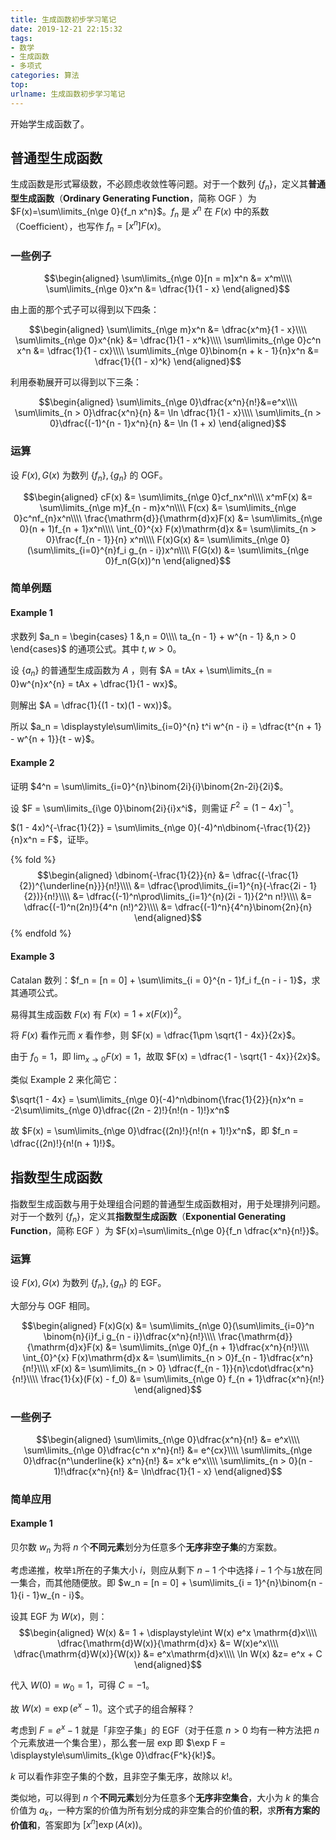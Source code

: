 ```yaml
---
title: 生成函数初步学习笔记
date: 2019-12-21 22:15:32
tags: 
- 数学
- 生成函数
- 多项式
categories: 算法
top:
urlname: 生成函数初步学习笔记
---
```


开始学生成函数了。

<!-- more -->

## 普通型生成函数

生成函数是形式幂级数，不必顾虑收敛性等问题。对于一个数列 $\{f_n\}$，定义其**普通型生成函数**（**Ordinary Generating Function**，简称 OGF ）为 $F(x)=\sum\limits_{n\ge 0}{f_n x^n}$。$f_n$ 是 $x^n$ 在 $F(x)$ 中的系数（Coefficient），也写作 $f_n = [x^n]F(x)$。

### 一些例子

$$\begin{aligned}   
  \sum\limits_{n\ge 0}[n = m]x^n &= x^m\\\\
  \sum\limits_{n\ge 0}x^n &= \dfrac{1}{1 - x}
\end{aligned}$$

由上面的那个式子可以得到以下四条：

$$\begin{aligned}
  \sum\limits_{n\ge m}x^n &= \dfrac{x^m}{1 - x}\\\\
  \sum\limits_{n\ge 0}x^{nk} &= \dfrac{1}{1 - x^k}\\\\
  \sum\limits_{n\ge 0}c^n x^n &= \dfrac{1}{1 - cx}\\\\
  \sum\limits_{n\ge 0}\binom{n + k - 1}{n}x^n &= \dfrac{1}{(1 - x)^k}
\end{aligned}$$


利用泰勒展开可以得到以下三条：

$$\begin{aligned}
  \sum\limits_{n\ge 0}\dfrac{x^n}{n!}&=e^x\\\\
  \sum\limits_{n > 0}\dfrac{x^n}{n} &= \ln \dfrac{1}{1 - x}\\\\
  \sum\limits_{n > 0}\dfrac{(-1)^{n - 1}x^n}{n} &= \ln (1 + x)
\end{aligned}$$

### 运算

设 $F(x),G(x)$ 为数列 $\{f_n\}, \{g_n\}$ 的 OGF。

$$\begin{aligned}
  cF(x) &= \sum\limits_{n\ge 0}cf_nx^n\\\\
  x^mF(x) &= \sum\limits_{n\ge m}f_{n - m}x^n\\\\
  F(cx) &= \sum\limits_{n\ge 0}c^nf_{n}x^n\\\\
  \frac{\mathrm{d}}{\mathrm{d}x}F(x) &= \sum\limits_{n\ge 0}(n + 1)f_{n + 1}x^n\\\\
  \int_{0}^{x} F(x)\mathrm{d}x &= \sum\limits_{n > 0}\frac{f_{n - 1}}{n} x^n\\\\
  F(x)G(x) &= \sum\limits_{n\ge 0}(\sum\limits_{i=0}^{n}f_i g_{n - i})x^n\\\\
  F(G(x)) &= \sum\limits_{n\ge 0}f_n(G(x))^n
\end{aligned}$$

### 简单例题

#### Example 1

求数列 $a_n = \begin{cases}
   1 &,n = 0\\\\
   ta_{n - 1} + w^{n - 1} &,n > 0
\end{cases}$ 的通项公式。其中 $t, w > 0$。

设 $\{a_n\}$ 的普通型生成函数为 $A$ ，则有 $A = tAx + \sum\limits_{n = 0}w^{n}x^{n} = tAx + \dfrac{1}{1 - wx}$。

则解出 $A = \dfrac{1}{(1 - tx)(1 - wx)}$。

所以 $a_n = \displaystyle\sum\limits_{i=0}^{n} t^i w^{n - i} = \dfrac{t^{n + 1} - w^{n + 1}}{t - w}$。

#### Example 2

证明 $4^n = \sum\limits_{i=0}^{n}\binom{2i}{i}\binom{2n-2i}{2i}$。

设 $F = \sum\limits_{i\ge 0}\binom{2i}{i}x^i$，则需证 $F^2 = (1-4x)^{-1}$。

$(1 - 4x)^{-\frac{1}{2}} = \sum\limits_{n\ge 0}(-4)^n\dbinom{-\frac{1}{2}}{n}x^n = F$，证毕。

{% fold %}
$$\begin{aligned}
  \dbinom{-\frac{1}{2}}{n} &= \dfrac{(-\frac{1}{2})^{\underline{n}}}{n!}\\\\
  &= \dfrac{\prod\limits_{i=1}^{n}(-\frac{2i - 1}{2})}{n!}\\\\
  &= \dfrac{(-1)^n\prod\limits_{i=1}^{n}(2i - 1)}{2^n n!}\\\\
  &= \dfrac{(-1)^n(2n)!}{4^n (n!)^2}\\\\
  &= \dfrac{(-1)^n}{4^n}\binom{2n}{n}
\end{aligned}$$
{% endfold %}

#### Example 3

Catalan 数列：$f_n = [n = 0] + \sum\limits_{i = 0}^{n - 1}f_i f_{n - i - 1}$，求其通项公式。

易得其生成函数 $F(x)$ 有 $F(x) = 1 + x(F(x))^2$。

将 $F(x)$ 看作元而 $x$ 看作参，则 $F(x) = \dfrac{1\pm \sqrt{1 - 4x}}{2x}$。

由于 $f_0 = 1$，即 $\lim_{x\to 0}F(x) = 1$，故取 $F(x) = \dfrac{1 - \sqrt{1 - 4x}}{2x}$。

类似 Example 2 来化简它：

$\sqrt{1 - 4x} = \sum\limits_{n\ge 0}(-4)^n\dbinom{\frac{1}{2}}{n}x^n = -2\sum\limits_{n\ge 0}\dfrac{(2n - 2)!}{n!(n - 1)!}x^n$

故 $F(x) = \sum\limits_{n\ge 0}\dfrac{(2n)!}{n!(n + 1)!}x^n$，即 $f_n = \dfrac{(2n)!}{n!(n + 1)!}$。

## 指数型生成函数

指数型生成函数与用于处理组合问题的普通型生成函数相对，用于处理排列问题。对于一个数列 $\{f_n\}$，定义其**指数型生成函数**（**Exponential Generating Function**，简称 EGF ）为 $F(x)=\sum\limits_{n\ge 0}{f_n \dfrac{x^n}{n!}}$。

### 运算

设 $F(x),G(x)$ 为数列 $\{f_n\}, \{g_n\}$ 的 EGF。

大部分与 OGF 相同。

$$\begin{aligned}
  F(x)G(x) &= \sum\limits_{n\ge 0}(\sum\limits_{i=0}^n \binom{n}{i}f_i g_{n - i})\dfrac{x^n}{n!}\\\\
  \frac{\mathrm{d}}{\mathrm{d}x}F(x) &= \sum\limits_{n\ge 0}f_{n + 1}\dfrac{x^n}{n!}\\\\
  \int_{0}^{x} F(x)\mathrm{d}x &= \sum\limits_{n > 0}f_{n - 1}\dfrac{x^n}{n!}\\\\
  xF(x) &= \sum\limits_{n > 0} \dfrac{f_{n - 1}}{n}\cdot\dfrac{x^n}{n!}\\\\
  \frac{1}{x}(F(x) - f_0) &= \sum\limits_{n\ge 0} f_{n + 1}\dfrac{x^n}{n!}
\end{aligned}$$

### 一些例子

$$\begin{aligned}
  \sum\limits_{n\ge 0}\dfrac{x^n}{n!} &= e^x\\\\
  \sum\limits_{n\ge 0}\dfrac{c^n x^n}{n!} &= e^{cx}\\\\
  \sum\limits_{n\ge 0}\dfrac{n^\underline{k} x^n}{n!} &= x^k e^x\\\\
  \sum\limits_{n > 0}(n - 1)!\dfrac{x^n}{n!} &= \ln\dfrac{1}{1 - x}
\end{aligned}$$

### 简单应用

#### Example 1

贝尔数 $w_n$ 为将 $n$ 个**不同元素**划分为任意多个**无序非空子集**的方案数。

考虑递推，枚举`1`所在的子集大小 $i$，则应从剩下 $n - 1$ 个中选择 $i - 1$ 个与`1`放在同一集合，而其他随便放。即 $w_n = [n = 0] + \sum\limits_{i = 1}^{n}\binom{n - 1}{i - 1}w_{n - i}$。

设其 EGF 为 $W(x)$，则：
$$\begin{aligned}
  W(x) &= 1 + \displaystyle\int W(x) e^x \mathrm{d}x\\\\
  \dfrac{\mathrm{d}W(x)}{\mathrm{d}x} &= W(x)e^x\\\\
  \dfrac{\mathrm{d}W(x)}{W(x)} &= e^x\mathrm{d}x\\\\
  \ln W(x) &z= e^x + C
\end{aligned}$$

代入 $W(0) = w_0 = 1$，可得 $C = -1$。

故 $W(x) = \exp(e^x - 1)$。这个式子的组合解释？

考虑到 $F = e^x - 1$ 就是「非空子集」的 EGF（对于任意 $n > 0$ 均有一种方法把 $n$ 个元素放进一个集合里），那么套一层 exp 即 $\exp F = \displaystyle\sum\limits_{k\ge 0}\dfrac{F^k}{k!}$。

$k$ 可以看作非空子集的个数，且非空子集无序，故除以 $k!$。

类似地，可以得到 $n$ 个**不同元素**划分为任意多个**无序非空集合**，大小为 $k$ 的集合价值为 $a_k$，一种方案的价值为所有划分成的非空集合的价值的**积**，求**所有方案的价值和**，答案即为 $[x^n]\exp(A(x))$。